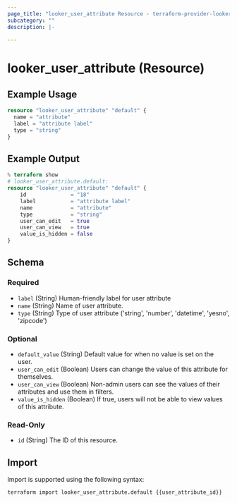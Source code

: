 ```yaml
---
page_title: "looker_user_attribute Resource - terraform-provider-looker"
subcategory: ""
description: |-
  
---
```

# looker_user_attribute (Resource)

## Example Usage
```terraform
resource "looker_user_attribute" "default" {
  name = "attribute"
  label = "attribute label"
  type = "string"
}
```

## Example Output
```terraform
% terraform show
# looker_user_attribute.default:
resource "looker_user_attribute" "default" {
    id              = "18"
    label           = "attribute label"
    name            = "attribute"
    type            = "string"
    user_can_edit   = true
    user_can_view   = true
    value_is_hidden = false
}
```

<!-- schema generated by tfplugindocs -->
## Schema

### Required

- `label` (String) Human-friendly label for user attribute
- `name` (String) Name of user attribute.
- `type` (String) Type of user attribute ('string', 'number', 'datetime', 'yesno', 'zipcode')

### Optional

- `default_value` (String) Default value for when no value is set on the user.
- `user_can_edit` (Boolean) Users can change the value of this attribute for themselves.
- `user_can_view` (Boolean) Non-admin users can see the values of their attributes and use them in filters.
- `value_is_hidden` (Boolean) If true, users will not be able to view values of this attribute.

### Read-Only

- `id` (String) The ID of this resource.
## Import
Import is supported using the following syntax:
```shell
terraform import looker_user_attribute.default {{user_attribute_id}}
```